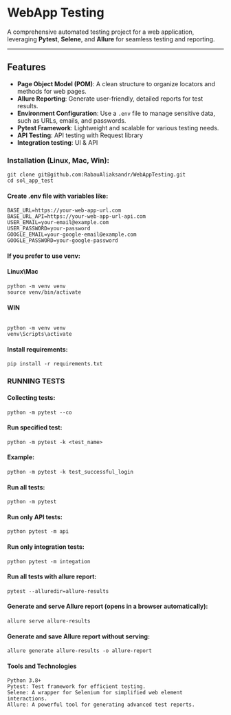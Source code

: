 # WebApp Testing

A comprehensive automated testing project for a web application, leveraging **Pytest**, **Selene**, and **Allure** for seamless testing and reporting.

---

## Features

- **Page Object Model (POM)**: A clean structure to organize locators and methods for web pages.
- **Allure Reporting**: Generate user-friendly, detailed reports for test results.
- **Environment Configuration**: Use a `.env` file to manage sensitive data, such as URLs, emails, and passwords.
- **Pytest Framework**: Lightweight and scalable for various testing needs.
- **API Testing**: API testing with Request library
- **Integration testing**: UI & API

### **Installation (Linux, Mac, Win):**
```
git clone git@github.com:RabauAliaksandr/WebAppTesting.git
cd sol_app_test
```
#### Create .env file with variables like:
```
BASE_URL=https://your-web-app-url.com
BASE_URL_API=https://your-web-app-url-api.com
USER_EMAIL=your-email@example.com
USER_PASSWORD=your-password
GOOGLE_EMAIL=your-google-email@example.com
GOOGLE_PASSWORD=your-google-password
```
#### If you prefer to use venv:
#### Linux\Mac
```
python -m venv venv
source venv/bin/activate
```
#### WIN
```

python -m venv venv
venv\Scripts\activate
```
#### Install requirements:

```
pip install -r requirements.txt
```


### RUNNING TESTS


#### Collecting tests:
```
python -m pytest --co
```

#### Run specified test:
```
python -m pytest -k <test_name>
```

#### Example:
```
python -m pytest -k test_successful_login
```

#### Run all tests:
```
python -m pytest
```
#### Run only API tests:
```
python pytest -m api
```
#### Run only integration tests:
```
python pytest -m integation
```

#### Run all tests with allure report:
```
pytest --alluredir=allure-results
```
#### Generate and serve Allure report (opens in a browser automatically):
```
allure serve allure-results
```
#### Generate and save Allure report without serving:
```
allure generate allure-results -o allure-report
```

#### Tools and Technologies
```
Python 3.8+
Pytest: Test framework for efficient testing.
Selene: A wrapper for Selenium for simplified web element interactions.
Allure: A powerful tool for generating advanced test reports.
```
```